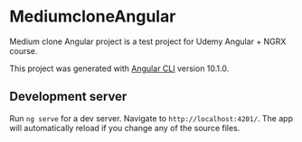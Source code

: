 # MediumcloneAngular
Medium clone Angular project is a test project for Udemy Angular + NGRX course.

This project was generated with [Angular CLI](https://github.com/angular/angular-cli) version 10.1.0.

## Development server

Run `ng serve` for a dev server. Navigate to `http://localhost:4201/`. The app will automatically reload if you change any of the source files.
